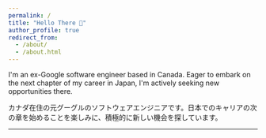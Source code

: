 ```yaml
---
permalink: /
title: "Hello There 👋"
author_profile: true
redirect_from:
  - /about/
  - /about.html
---
```


I'm an ex-Google software engineer based in Canada. Eager to embark on the next chapter of my career in Japan, I'm actively seeking new opportunities there.

カナダ在住の元グーグルのソフトウェアエンジニアです。日本でのキャリアの次の章を始めることを楽しみに、積極的に新しい機会を探しています。

---
